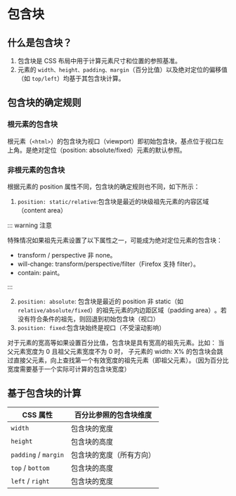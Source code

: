 # 包含块

## 什么是包含块？

1. 包含块是 CSS 布局中用于计算元素尺寸和位置的参照基准。
2. 元素的 `width、height、padding、margin`（百分比值）以及绝对定位的偏移值（如 `top/left`）均基于其包含块计算。

## 包含块的确定规则

### 根元素的包含块

根元素（`<html>`）的包含块为视口（viewport）即初始包含块，基点位于视口左上角。是绝对定位（position: absolute/fixed）元素的默认参照。

### 非根元素的包含块

根据元素的 position 属性不同，包含块的确定规则也不同，如下所示：

1. `position: static/relative`:包含块是最近的块级祖先元素的内容区域（content area）

::: warning 注意

特殊情况如果祖先元素设置了以下属性之一，可能成为绝对定位元素的包含块：

- transform / perspective 非 none。
- will-change: transform/perspective/filter（Firefox 支持 filter）。
- contain: paint。

:::

2. `position: absolute`: 包含块是最近的 position 非 static（如 `relative/absolute/fixed`）的祖先元素的内边距区域（padding area）​。若没有符合条件的祖先，则回退到初始包含块（视口）
3. `position: fixed`:包含块始终是视口（不受滚动影响）

对于元素的宽高等如果设置百分比值，包含块是具有宽高的祖先元素。比如：
当父元素宽度为 0 且祖父元素宽度不为 0 时，​​ 子元素的 width: X% 的包含块会跳过直接父元素，向上查找第一个有效宽度的祖先元素 ​（即祖父元素）。（因为百分比宽度需要基于一个实际可计算的包含块宽度）

## 基于包含块的计算

| CSS 属性             | 百分比参照的包含块维度   |
| -------------------- | ------------------------ |
| `width`              | 包含块的宽度             |
| `height`             | 包含块的高度             |
| `padding` / `margin` | 包含块的宽度（所有方向） |
| `top` / `bottom`     | 包含块的高度             |
| `left` / `right`     | 包含块的宽度             |
